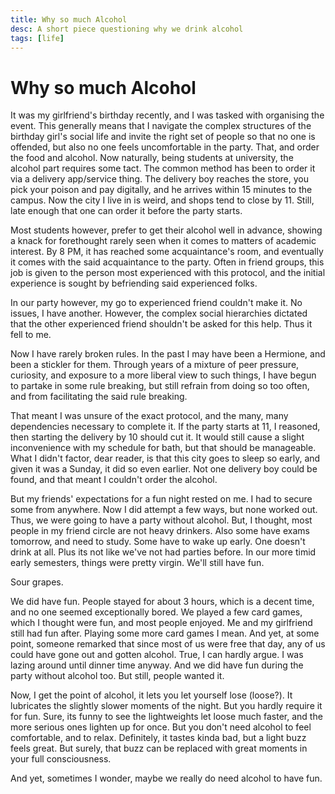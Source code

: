 ```yaml
---
title: Why so much Alcohol
desc: A short piece questioning why we drink alcohol
tags: [life]
---
```


# Why so much Alcohol

It was my girlfriend's birthday recently, and I was tasked with organising the event. This generally means that I navigate the complex structures of the birthday girl's social life and invite the right set of people so that no one is offended, but also no one feels uncomfortable in the party. That, and order the food and alcohol. Now naturally, being students at university, the alcohol part requires some tact. The common method has been to order it via a delivery app/service thing. The delivery boy reaches the store, you pick your poison and pay digitally, and he arrives within 15 minutes to the campus. Now the city I live in is weird, and shops tend to close by 11. Still, late enough that one can order it before the party starts. 

Most students however, prefer to get their alcohol well in advance, showing a knack for forethought rarely seen when it comes to matters of academic interest. By 8 PM, it has reached some acquaintance's room, and eventually it comes with the said acquaintance to the party. Often in friend groups, this job is given to the person most experienced with this protocol, and the initial experience is sought by befriending said experienced folks.

In our party however, my go to experienced friend couldn't make it. No issues, I have another. However, the complex social hierarchies dictated that the other experienced friend shouldn't be asked for this help. Thus it fell to me.

Now I have rarely broken rules. In the past I may have been a Hermione, and been a stickler for them. Through years of a mixture of peer pressure, curiosity, and exposure to a more liberal view to such things, I have begun to partake in some rule breaking, but still refrain from doing so too often, and from facilitating the said rule breaking. 

That meant I was unsure of the exact protocol, and the many, many dependencies necessary to complete it. If the party starts at 11, I reasoned, then starting the delivery by 10 should cut it. It would still cause a slight inconvenience with my schedule for bath, but that should be manageable. What I didn't factor, dear reader, is that this city goes to sleep so early, and given it was a Sunday, it did so even earlier. Not one delivery boy could be found, and that meant I couldn't order the alcohol.

But my friends' expectations for a fun night rested on me. I had to secure some from anywhere. Now I did attempt a few ways, but none worked out. Thus, we were going to have a party without alcohol. But, I thought, most people in my friend circle are not heavy drinkers. Also some have exams tomorrow, and need to study. Some have to wake up early. One doesn't drink at all. Plus its not like we've not had parties before. In our more timid early semesters, things were pretty virgin. We'll still have fun.

Sour grapes.

We did have fun. People stayed for about 3 hours, which is a decent time, and no one seemed exceptionally bored. We played a few card games, which I thought were fun, and most people enjoyed. Me and my girlfriend still had fun after. Playing some more card games I mean. And yet, at some point, someone remarked that since most of us were free that day, any of us could have gone out and gotten alcohol. True, I can hardly argue. I was lazing around until dinner time anyway. And we did have fun during the party without alcohol too. But still, people wanted it. 

Now, I get the point of alcohol, it lets you let yourself lose (loose?). It lubricates the slightly slower moments of the night. But you hardly require it for fun. Sure, its funny to see the lightweights let loose much faster, and the more serious ones lighten up for once. But you don't need alcohol to feel comfortable, and to relax. Definitely, it tastes kinda bad, but a light buzz feels great. But surely, that buzz can be replaced with great moments in your full consciousness.

And yet, sometimes I wonder, maybe we really do need alcohol to have fun.


